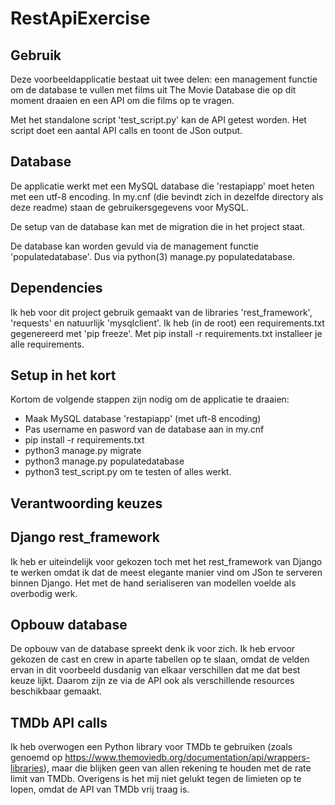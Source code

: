 RestApiExercise
===============

Gebruik
-------

Deze voorbeeldapplicatie bestaat uit twee delen: een management functie om de database te vullen met films uit The Movie Database die op dit moment draaien en een API om die films op te vragen.

Met het standalone script 'test_script.py' kan de API getest worden. Het script doet een aantal API calls en toont de JSon output.

Database
--------

De applicatie werkt met een MySQL database die 'restapiapp' moet heten met een utf-8 encoding. In my.cnf (die bevindt zich in dezelfde directory als deze readme) staan de gebruikersgegevens voor MySQL.

De setup van de database kan met de migration die in het project staat.

De database kan worden gevuld via de management functie 'populatedatabase'. Dus via python(3) manage.py populatedatabase.

Dependencies
------------

Ik heb voor dit project gebruik gemaakt van de libraries 'rest_framework', 'requests' en natuurlijk 'mysqlclient'. Ik heb (in de root) een requirements.txt gegenereerd met 'pip freeze'. Met pip install -r requirements.txt installeer je alle requirements.

Setup in het kort
-----------------

Kortom de volgende stappen zijn nodig om de applicatie te draaien:
- Maak MySQL database 'restapiapp' (met uft-8 encoding)
- Pas username en pasword van de database aan in my.cnf
- pip install -r requirements.txt
- python3 manage.py migrate
- python3 manage.py populatedatabase
- python3 test_script.py om te testen of alles werkt.

Verantwoording keuzes
---------------------

Django rest_framework
---------------------

Ik heb er uiteindelijk voor gekozen toch met het rest_framework van Django te werken omdat ik dat de meest elegante manier vind om JSon te serveren binnen Django. Het met de hand serialiseren van modellen voelde als overbodig werk.


Opbouw database
---------------

De opbouw van de database spreekt denk ik voor zich. Ik heb ervoor gekozen de cast en crew in aparte tabellen op te slaan, omdat de velden ervan in dit voorbeeld dusdanig van elkaar verschillen dat me dat best keuze lijkt. Daarom zijn ze via de API ook als verschillende resources beschikbaar gemaakt.

TMDb API calls
--------------

Ik heb overwogen een Python library voor TMDb te gebruiken (zoals genoemd op https://www.themoviedb.org/documentation/api/wrappers-libraries), maar die blijken geen van allen rekening te houden met de rate limit van TMDb. Overigens is het mij niet gelukt tegen de limieten op te lopen, omdat de API van TMDb vrij traag is.